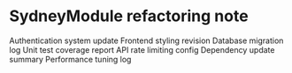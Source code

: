# SydneyModule refactoring note
Authentication system update
Frontend styling revision
Database migration log
Unit test coverage report
API rate limiting config
Dependency update summary
Performance tuning log
